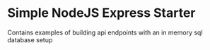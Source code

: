 # Simple NodeJS Express Starter

Contains examples of building api endpoints with an in memory sql database setup
